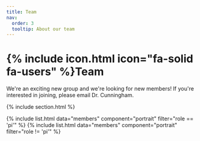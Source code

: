 ```yaml
---
title: Team
nav:
  order: 3
  tooltip: About our team
---
```


# {% include icon.html icon="fa-solid fa-users" %}Team

We're an exciting new group and we're looking for new members! If you're interested in joining, please email Dr. Cunningham.

{% include section.html %}

{% include list.html data="members" component="portrait" filter="role == 'pi'" %}
{% include list.html data="members" component="portrait" filter="role != 'pi'" %}
